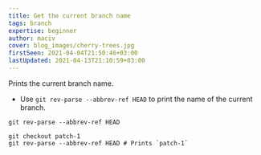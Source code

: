 ```yaml
---
title: Get the current branch name
tags: branch
expertise: beginner
author: maciv
cover: blog_images/cherry-trees.jpg
firstSeen: 2021-04-04T21:50:46+03:00
lastUpdated: 2021-04-13T21:10:59+03:00
---
```


Prints the current branch name.

- Use `git rev-parse --abbrev-ref HEAD` to print the name of the current branch.

```shell
git rev-parse --abbrev-ref HEAD
```

```shell
git checkout patch-1
git rev-parse --abbrev-ref HEAD # Prints `patch-1`
```
